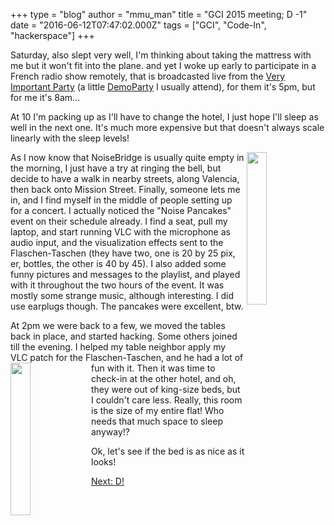 +++
type = "blog"
author = "mmu_man"
title = "GCI 2015 meeting; D -1"
date = "2016-06-12T07:47:02.000Z"
tags = ["GCI", "Code-In", "hackerspace"]
+++

Saturday, also slept very well, I'm thinking about taking the mattress with me but it won't fit into the plane. and yet I woke up early to participate in a French radio show remotely, that is broadcasted live from the <a href="http://vip2016.popsyteam.org/">Very Important Party</a> (a little <a href="https://en.wikipedia.org/wiki/Demoparty">DemoParty</a> I usually attend), for them it's 5pm, but for me it's 8am…

At 10 I'm packing up as I'll have to change the hotel, I just hope I'll sleep as well in the next one. It's much more expensive but that doesn't always scale linearly with the sleep levels!

<img align="right" height="25%" width="25%" src="/files/small_DSCN4662.JPG" />As I now know that NoiseBridge is usually quite empty in the morning, I just have a try at ringing the bell, but decide to have a walk in nearby streets, along Valencia, then back onto Mission Street. Finally, someone lets me in, and I find myself in the middle of people setting up for a concert. I actually noticed the "Noise Pancakes" event on their schedule already. I find a seat, pull my laptop, and start running VLC with the microphone as audio input, and the visualization effects sent to the Flaschen-Taschen (they have two, one is 20 by 25 pix, er, bottles, the other is 40 by 45). I also added some funny pictures and messages to the playlist, and played with it throughout the two hours of the event. It was mostly some strange music, although interesting. I did use earplugs though. The pancakes were excellent, btw.

At 2pm we were back to a few, we moved the tables back in place, and started hacking. Some others joined till the evening. I helped my table neighbor apply my VLC patch for the Flaschen-Taschen, and he had a lot of fun with it. 
<img align="left" height="25%" width="25%" src="/files/small_DSCN4673.JPG" />Then it was time to check-in at the other hotel, and oh, they were out of king-size beds, but I couldn't care less. Really, this room is the size of my entire flat! Who needs that much space to sleep anyway!?

Ok, let's see if the bed is as nice as it looks!

<a href="https://www.haiku-os.org/blog/mmu_man/2016-06-13_gci_2015_meeting_d_day">Next: D!</a>
